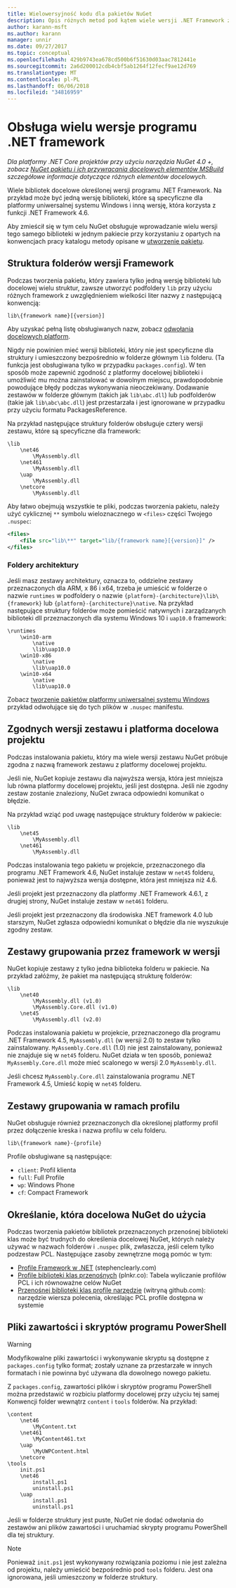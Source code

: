 ```yaml
---
title: Wielowersyjność kodu dla pakietów NuGet
description: Opis różnych metod pod kątem wiele wersji .NET Framework z w ramach jednego pakietu NuGet.
author: karann-msft
ms.author: karann
manager: unnir
ms.date: 09/27/2017
ms.topic: conceptual
ms.openlocfilehash: 429b9743ea678cd500b6f51630d03aac7812441e
ms.sourcegitcommit: 2a6d200012cdb4cbf5ab1264f12fecf9ae12d769
ms.translationtype: MT
ms.contentlocale: pl-PL
ms.lasthandoff: 06/06/2018
ms.locfileid: "34816959"
---
```

# <a name="supporting-multiple-net-framework-versions"></a>Obsługa wielu wersje programu .NET framework

*Dla platformy .NET Core projektów przy użyciu narzędzia NuGet 4.0 +, zobacz [NuGet pakietu i ich przywracania docelowych elementów MSBuild](../reference/msbuild-targets.md) szczegółowe informacje dotyczące różnych elementów docelowych.*

Wiele bibliotek docelowe określonej wersji programu .NET Framework. Na przykład może być jedną wersję biblioteki, które są specyficzne dla platformy uniwersalnej systemu Windows i inną wersję, która korzysta z funkcji .NET Framework 4.6.

Aby zmieścił się w tym celu NuGet obsługuje wprowadzanie wielu wersji tego samego biblioteki w jednym pakiecie przy korzystaniu z opartych na konwencjach pracy katalogu metody opisane w [utworzenie pakietu](../create-packages/creating-a-package.md#from-a-convention-based-working-directory).

## <a name="framework-version-folder-structure"></a>Struktura folderów wersji Framework

Podczas tworzenia pakietu, który zawiera tylko jedną wersję biblioteki lub docelowej wielu struktur, zawsze utworzyć podfoldery `lib` przy użyciu różnych framework z uwzględnieniem wielkości liter nazwy z następującą konwencją:

    lib\{framework name}[{version}]

Aby uzyskać pełną listę obsługiwanych nazw, zobacz [odwołania docelowych platform](../reference/target-frameworks.md#supported-frameworks).

Nigdy nie powinien mieć wersji biblioteki, który nie jest specyficzne dla struktury i umieszczony bezpośrednio w folderze głównym `lib` folderu. (Ta funkcja jest obsługiwana tylko w przypadku `packages.config`). W ten sposób może zapewnić zgodność z platformy docelowej biblioteki i umożliwić mu można zainstalować w dowolnym miejscu, prawdopodobnie powodujące błędy podczas wykonywania nieoczekiwany. Dodawanie zestawów w folderze głównym (takich jak `lib\abc.dll`) lub podfolderów (takie jak `lib\abc\abc.dll`) jest przestarzała i jest ignorowane w przypadku przy użyciu formatu PackagesReference.

Na przykład następujące struktury folderów obsługuje cztery wersji zestawu, które są specyficzne dla framework:

    \lib
        \net46
            \MyAssembly.dll
        \net461
            \MyAssembly.dll
        \uap
            \MyAssembly.dll
        \netcore
            \MyAssembly.dll

Aby łatwo obejmują wszystkie te pliki, podczas tworzenia pakietu, należy użyć cyklicznej `**` symbolu wieloznacznego w `<files>` części Twojego `.nuspec`:

```xml
<files>
    <file src="lib\**" target="lib/{framework name}[{version}]" />
</files>
```

### <a name="architecture-specific-folders"></a>Foldery architektury

Jeśli masz zestawy architektury, oznacza to, oddzielne zestawy przeznaczonych dla ARM, x 86 i x64, trzeba je umieścić w folderze o nazwie `runtimes` w podfoldery o nazwie `{platform}-{architecture}\lib\{framework}` lub `{platform}-{architecture}\native`. Na przykład następujące struktury folderów może pomieścić natywnych i zarządzanych biblioteki dll przeznaczonych dla systemu Windows 10 i `uap10.0` framework:

    \runtimes
        \win10-arm
            \native
            \lib\uap10.0
        \win10-x86
            \native
            \lib\uap10.0
        \win10-x64
            \native
            \lib\uap10.0

Zobacz [tworzenie pakietów platformy uniwersalnej systemu Windows](../guides/create-uwp-packages.md) przykład odwołujące się do tych plików w `.nuspec` manifestu.

## <a name="matching-assembly-versions-and-the-target-framework-in-a-project"></a>Zgodnych wersji zestawu i platforma docelowa projektu

Podczas instalowania pakietu, który ma wiele wersji zestawu NuGet próbuje zgodna z nazwą framework zestawu z platformy docelowej projektu.

Jeśli nie, NuGet kopiuje zestawu dla najwyższa wersja, która jest mniejsza lub równa platformy docelowej projektu, jeśli jest dostępna. Jeśli nie zgodny zestaw zostanie znaleziony, NuGet zwraca odpowiedni komunikat o błędzie.

Na przykład wziąć pod uwagę następujące struktury folderów w pakiecie:

    \lib
        \net45
            \MyAssembly.dll
        \net461
            \MyAssembly.dll

Podczas instalowania tego pakietu w projekcie, przeznaczonego dla programu .NET Framework 4.6, NuGet instaluje zestaw w `net45` folderu, ponieważ jest to najwyższa wersja dostępne, która jest mniejsza niż 4.6.

Jeśli projekt jest przeznaczony dla platformy .NET Framework 4.6.1, z drugiej strony, NuGet instaluje zestaw w `net461` folderu.

Jeśli projekt jest przeznaczony dla środowiska .NET framework 4.0 lub starszym, NuGet zgłasza odpowiedni komunikat o błędzie dla nie wyszukuje zgodny zestaw.

## <a name="grouping-assemblies-by-framework-version"></a>Zestawy grupowania przez framework w wersji

NuGet kopiuje zestawy z tylko jedna biblioteka folderu w pakiecie. Na przykład załóżmy, że pakiet ma następującą strukturę folderów:

    \lib
        \net40
            \MyAssembly.dll (v1.0)
            \MyAssembly.Core.dll (v1.0)
        \net45
            \MyAssembly.dll (v2.0)

Podczas instalowania pakietu w projekcie, przeznaczonego dla programu .NET Framework 4.5, `MyAssembly.dll` (w wersji 2.0) to zestaw tylko zainstalowany. `MyAssembly.Core.dll` (1.0) nie jest zainstalowany, ponieważ nie znajduje się w `net45` folderu. NuGet działa w ten sposób, ponieważ `MyAssembly.Core.dll` może mieć scalonego w wersji 2.0 `MyAssembly.dll`.

Jeśli chcesz `MyAssembly.Core.dll` zainstalowania programu .NET Framework 4.5, Umieść kopię w `net45` folderu.

## <a name="grouping-assemblies-by-framework-profile"></a>Zestawy grupowania w ramach profilu

NuGet obsługuje również przeznaczonych dla określonej platformy profil przez dołączenie kreska i nazwa profilu w celu folderu.

    lib\{framework name}-{profile}

Profile obsługiwane są następujące:

- `client`: Profil klienta
- `full`: Full Profile
- `wp`: Windows Phone
- `cf`: Compact Framework

## <a name="determining-which-nuget-target-to-use"></a>Określanie, która docelowa NuGet do użycia

Podczas tworzenia pakietów bibliotek przeznaczonych przenośnej biblioteki klas może być trudnych do określenia docelowej NuGet, których należy używać w nazwach folderów i `.nuspec` plik, zwłaszcza, jeśli celem tylko podzestaw PCL. Następujące zasoby zewnętrzne mogą pomóc w tym:

- [Profile Framework w .NET](http://blog.stephencleary.com/2012/05/framework-profiles-in-net.html) (stephenclearly.com)
- [Profile biblioteki klas przenośnych](http://embed.plnkr.co/03ck2dCtnJogBKHJ9EjY/preview) (plnkr.co): Tabela wyliczanie profilów PCL i ich równoważne celów NuGet
- [Przenośnej biblioteki klas profile narzędzie](https://github.com/StephenCleary/PortableLibraryProfiles) (witryną github.com): narzędzie wiersza polecenia, określając PCL profile dostępna w systemie

## <a name="content-files-and-powershell-scripts"></a>Pliki zawartości i skryptów programu PowerShell

> [!Warning]
> Modyfikowalne pliki zawartości i wykonywanie skryptu są dostępne z `packages.config` tylko format; zostały uznane za przestarzałe w innych formatach i nie powinna być używana dla dowolnego nowego pakietu.

Z `packages.config`, zawartości plików i skryptów programu PowerShell można przedstawić w rozbiciu platformy docelowej przy użyciu tej samej Konwencji folder wewnątrz `content` i `tools` folderów. Na przykład:

    \content
        \net46
            \MyContent.txt
        \net461
            \MyContent461.txt
        \uap
            \MyUWPContent.html
        \netcore
    \tools
        init.ps1
        \net46
            install.ps1
            uninstall.ps1
        \uap
            install.ps1
            uninstall.ps1

Jeśli w folderze struktury jest puste, NuGet nie dodać odwołania do zestawów ani plików zawartości i uruchamiać skrypty programu PowerShell dla tej struktury.

> [!Note]
> Ponieważ `init.ps1` jest wykonywany rozwiązania poziomu i nie jest zależna od projektu, należy umieścić bezpośrednio pod `tools` folderu. Jest ona ignorowana, jeśli umieszczony w folderze struktury.
